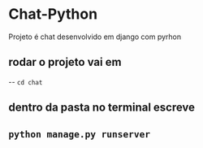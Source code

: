 # Chat-Python

Projeto é chat desenvolvido em django com pyrhon

## rodar o projeto vai em 
-- ` cd chat `
## dentro da pasta no terminal escreve 
## `python manage.py runserver`
